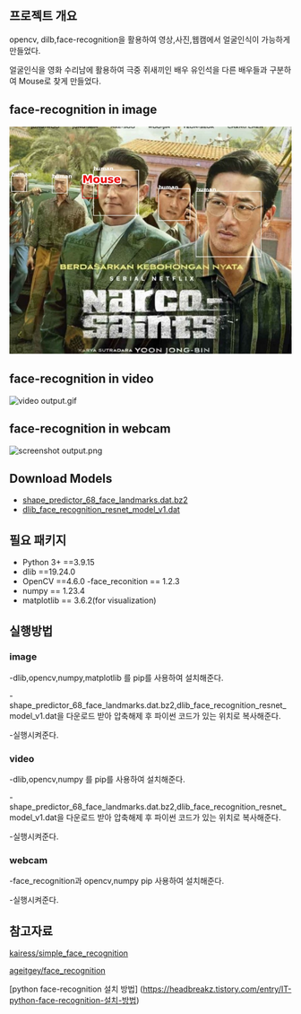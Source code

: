 ## 프로젝트 개요
opencv, dilb,face-recognition을 활용하여 영상,사진,웹캠에서 얼굴인식이 가능하게 만들었다. 


얼굴인식을 영화 수리남에 활용하여 극중 쥐새끼인 배우 유인석을 다른 배우들과 구분하여 Mouse로 찾게 만들었다.

## face-recognition in image
![image output.jpeg](https://github.com/standardstone/standardstone/blob/main/image%20output.jpeg)


## face-recognition in video
![video output.gif](https://github.com/standardstone/standardstone/blob/main/video%20output.gif)


## face-recognition in webcam
![screenshot output.png](https://github.com/standardstone/standardstone/blob/main/screenshot%20output.png)


## Download Models
- [shape_predictor_68_face_landmarks.dat.bz2](https://github.com/davisking/dlib-models/raw/master/shape_predictor_68_face_landmarks.dat.bz2)
- [dlib_face_recognition_resnet_model_v1.dat](https://github.com/kairess/simple_face_recognition/raw/master/models/dlib_face_recognition_resnet_model_v1.dat)

## 필요 패키지
- Python 3+ ==3.9.15
- dlib ==19.24.0
- OpenCV ==4.6.0
 -face_reconition == 1.2.3
- numpy == 1.23.4
- matplotlib == 3.6.2(for visualization)


## 실행방법
### image
-dlib,opencv,numpy,matplotlib 를 pip를 사용하여 설치해준다.


-shape_predictor_68_face_landmarks.dat.bz2,dlib_face_recognition_resnet_model_v1.dat을 다운로드 받아 압축해제 후 파이썬 코드가 있는 위치로 복사해준다.


-실행시켜준다.


### video
-dlib,opencv,numpy 를 pip를 사용하여 설치해준다.


-shape_predictor_68_face_landmarks.dat.bz2,dlib_face_recognition_resnet_model_v1.dat을 다운로드 받아 압축해제 후 파이썬 코드가 있는 위치로 복사해준다.


-실행시켜준다.


### webcam
-face_recognition과 opencv,numpy pip 사용하여 설치해준다.

-실행시켜준다.

## 참고자료 
[kairess/simple_face_recognition](https://github.com/kairess/simple_face_recognition)


 [ageitgey/face_recognition](https://github.com/ageitgey/face_recognition)
 
 
[python face-recognition 설치 방법] (https://headbreakz.tistory.com/entry/IT-python-face-recognition-설치-방법)
